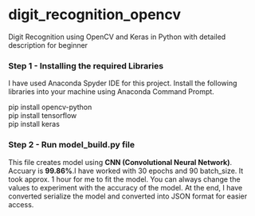 # digit_recognition_opencv
Digit Recognition using OpenCV and Keras in Python with detailed description for beginner

<h3> Step 1 - Installing the required Libraries </h3>
<p>I have used Anaconda Spyder IDE for this project. Install the following libraries into your machine using Anaconda Command Prompt.</p>

<p>pip install opencv-python <br>
pip install tensorflow <br>
pip install keras</p>

<h3> Step 2 - Run model_build.py file </h3>
<p>This file creates model using <b>CNN (Convolutional Neural Network)</b>. Accuary is <b>99.86%</b>.I have worked with 30 epochs and 90 batch_size. It took approx. 1 hour for me to fit the model. You can always change the values to experiment with the accuracy of the model. At the end, I have converted serialize the model and converted into JSON format for easier access.</p>
